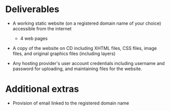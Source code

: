 # Deliverables

* A working static website (on a registered domain name of your choice) accessible from the internet
  * 4 web pages

* A copy of the website on CD including XHTML files, CSS files, image files, and original graphics files (including layers) 

* Any hosting provider's user account credentials including username and password for uploading, and maintaining files for the website.

  
# Additional extras

* Provision of email linked to the registered domain name
